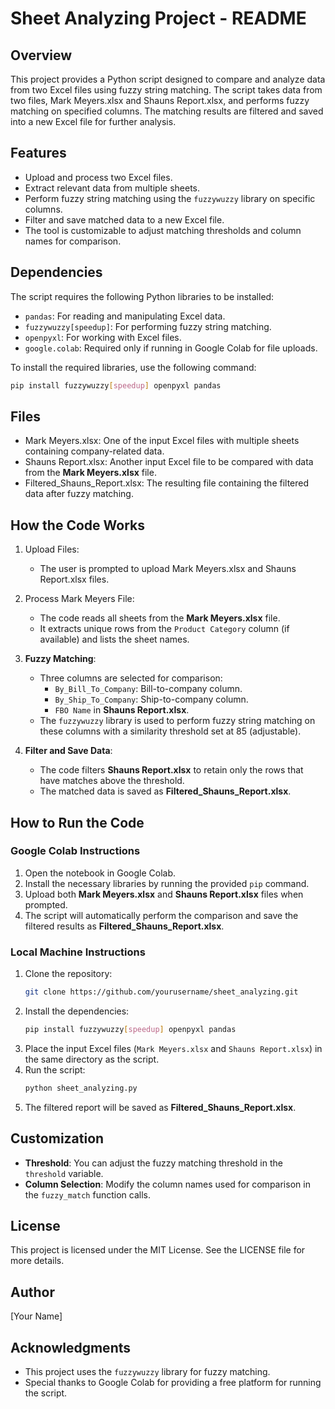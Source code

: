 # Sheet Analyzing Project - README

## Overview

This project provides a Python script designed to compare and analyze data from two Excel files using fuzzy string matching. The script takes data from two files, Mark Meyers.xlsx and Shauns Report.xlsx, and performs fuzzy matching on specified columns. The matching results are filtered and saved into a new Excel file for further analysis.

## Features

- Upload and process two Excel files.
- Extract relevant data from multiple sheets.
- Perform fuzzy string matching using the `fuzzywuzzy` library on specific columns.
- Filter and save matched data to a new Excel file.
- The tool is customizable to adjust matching thresholds and column names for comparison.

## Dependencies

The script requires the following Python libraries to be installed:

- `pandas`: For reading and manipulating Excel data.
- `fuzzywuzzy[speedup]`: For performing fuzzy string matching.
- `openpyxl`: For working with Excel files.
- `google.colab`: Required only if running in Google Colab for file uploads.

To install the required libraries, use the following command:
```bash
pip install fuzzywuzzy[speedup] openpyxl pandas
```

## Files

- Mark Meyers.xlsx: One of the input Excel files with multiple sheets containing company-related data.
- Shauns Report.xlsx: Another input Excel file to be compared with data from the **Mark Meyers.xlsx** file.
- Filtered_Shauns_Report.xlsx: The resulting file containing the filtered data after fuzzy matching.

## How the Code Works

1. Upload Files: 
   - The user is prompted to upload Mark Meyers.xlsx and Shauns Report.xlsx files.
   
2. Process Mark Meyers File:
   - The code reads all sheets from the **Mark Meyers.xlsx** file.
   - It extracts unique rows from the `Product Category` column (if available) and lists the sheet names.

3. **Fuzzy Matching**:
   - Three columns are selected for comparison:
     - `By_Bill_To_Company`: Bill-to-company column.
     - `By_Ship_To_Company`: Ship-to-company column.
     - `FBO Name` in **Shauns Report.xlsx**.
   - The `fuzzywuzzy` library is used to perform fuzzy string matching on these columns with a similarity threshold set at 85 (adjustable).

4. **Filter and Save Data**:
   - The code filters **Shauns Report.xlsx** to retain only the rows that have matches above the threshold.
   - The matched data is saved as **Filtered_Shauns_Report.xlsx**.

## How to Run the Code

### Google Colab Instructions

1. Open the notebook in Google Colab.
2. Install the necessary libraries by running the provided `pip` command.
3. Upload both **Mark Meyers.xlsx** and **Shauns Report.xlsx** files when prompted.
4. The script will automatically perform the comparison and save the filtered results as **Filtered_Shauns_Report.xlsx**.

### Local Machine Instructions

1. Clone the repository:
   ```bash
   git clone https://github.com/yourusername/sheet_analyzing.git 
   ```
2. Install the dependencies:
   ```bash
   pip install fuzzywuzzy[speedup] openpyxl pandas
   ```
3. Place the input Excel files (`Mark Meyers.xlsx` and `Shauns Report.xlsx`) in the same directory as the script.
4. Run the script:
   ```bash
   python sheet_analyzing.py
   ```
5. The filtered report will be saved as **Filtered_Shauns_Report.xlsx**.

## Customization

- **Threshold**: You can adjust the fuzzy matching threshold in the `threshold` variable.
- **Column Selection**: Modify the column names used for comparison in the `fuzzy_match` function calls.
  
## License

This project is licensed under the MIT License. See the LICENSE file for more details.

## Author

[Your Name]

## Acknowledgments

- This project uses the `fuzzywuzzy` library for fuzzy matching.
- Special thanks to Google Colab for providing a free platform for running the script.
